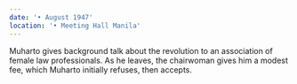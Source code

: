 ```yaml
---
date: '• August 1947'
location: '• Meeting Hall Manila'
---
```


Muharto gives background talk about the revolution to an association of
female law professionals. As he leaves, the chairwoman gives him a
modest fee, which Muharto initially refuses, then accepts.
